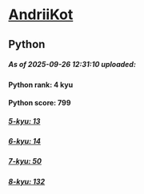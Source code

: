 # [AndriiKot](https://www.codewars.com/users/AndriiKot) 
## Python

##### As of 2025-09-26 12:31:10 uploaded:

#### Python rank: 4 kyu

#### Python score: 799

##### [5-kyu: 13](https://github.com/AndriiKot/Python__CodeWars/tree/main/kyu-5)

##### [6-kyu: 14](https://github.com/AndriiKot/Python__CodeWars/tree/main/kyu-6)

##### [7-kyu: 50](https://github.com/AndriiKot/Python__CodeWars/tree/main/kyu-7)

##### [8-kyu: 132](https://github.com/AndriiKot/Python__CodeWars/tree/main/kyu-8)

